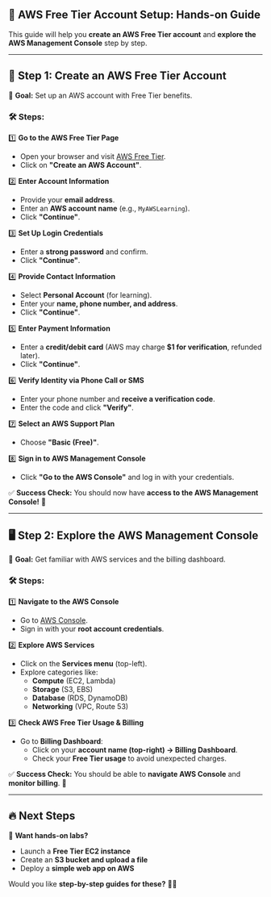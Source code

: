 ## **🌟 AWS Free Tier Account Setup: Hands-on Guide**  

This guide will help you **create an AWS Free Tier account** and **explore the AWS Management Console** step by step.  

---

## **📝 Step 1: Create an AWS Free Tier Account**  

📍 **Goal:** Set up an AWS account with Free Tier benefits.  

### **🛠️ Steps:**  
1️⃣ **Go to the AWS Free Tier Page**  
   - Open your browser and visit [AWS Free Tier](https://aws.amazon.com/free/).  
   - Click on **"Create an AWS Account"**.  

2️⃣ **Enter Account Information**  
   - Provide your **email address**.  
   - Enter an **AWS account name** (e.g., `MyAWSLearning`).  
   - Click **"Continue"**.  

3️⃣ **Set Up Login Credentials**  
   - Enter a **strong password** and confirm.  
   - Click **"Continue"**.  

4️⃣ **Provide Contact Information**  
   - Select **Personal Account** (for learning).  
   - Enter your **name, phone number, and address**.  
   - Click **"Continue"**.  

5️⃣ **Enter Payment Information**  
   - Enter a **credit/debit card** (AWS may charge **$1 for verification**, refunded later).  
   - Click **"Continue"**.  

6️⃣ **Verify Identity via Phone Call or SMS**  
   - Enter your phone number and **receive a verification code**.  
   - Enter the code and click **"Verify"**.  

7️⃣ **Select an AWS Support Plan**  
   - Choose **"Basic (Free)"**.  

8️⃣ **Sign in to AWS Management Console**  
   - Click **"Go to the AWS Console"** and log in with your credentials.  

✅ **Success Check:** You should now have **access to the AWS Management Console!** 🎉  

---

## **🖥️ Step 2: Explore the AWS Management Console**  

📍 **Goal:** Get familiar with AWS services and the billing dashboard.  

### **🛠️ Steps:**  
1️⃣ **Navigate to the AWS Console**  
   - Go to [AWS Console](https://aws.amazon.com/console/).  
   - Sign in with your **root account credentials**.  

2️⃣ **Explore AWS Services**  
   - Click on the **Services menu** (top-left).  
   - Explore categories like:  
     - **Compute** (EC2, Lambda)  
     - **Storage** (S3, EBS)  
     - **Database** (RDS, DynamoDB)  
     - **Networking** (VPC, Route 53)  

3️⃣ **Check AWS Free Tier Usage & Billing**  
   - Go to **Billing Dashboard**:  
     - Click on your **account name (top-right) → Billing Dashboard**.  
     - Check your **Free Tier usage** to avoid unexpected charges.  

✅ **Success Check:** You should be able to **navigate AWS Console** and **monitor billing**. 🎯  

---

## **🔥 Next Steps**  
🎯 **Want hands-on labs?**  
- Launch a **Free Tier EC2 instance**  
- Create an **S3 bucket and upload a file**  
- Deploy a **simple web app on AWS**  

Would you like **step-by-step guides for these?** 🚀😊
